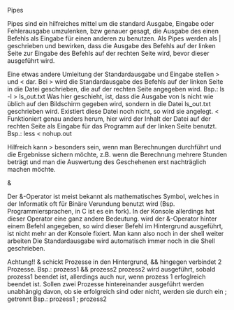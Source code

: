 Pipes


Pipes sind ein hilfreiches mittel um die standard Ausgabe, Eingabe oder Fehlerausgabe umzulenken, bzw genauer gesagt, die Ausgabe des einen Befehls als Eingabe für einen anderen 
zu benutzen.
Als Pipes werden als | geschrieben und bewirken, dass die Ausgabe des Befehls auf der linken Seite zur Eingabe des Befehls auf der rechten Seite wird, bevor dieser ausgeführt
wird.

Eine etwas andere Umleitung der Standardausgabe und Eingabe stellen > und < dar.
Bei >  wird die Standardausgabe des Befehls auf der linken Seite in die Datei geschrieben, die auf der rechten Seite angegeben wird.
Bsp.: ls -l > ls_out.txt    Was hier geschieht, ist, dass die Ausgabe von ls nicht wie üblich auf den Bildschirm gegeben wird, sondern in die Datei ls_out.txt geschrieben wird.
Existiert diese Datei noch nicht, so wird sie angelegt.
< Funktioniert genau anders herum, hier wird der Inhalt der Datei auf der rechten Seite als Eingabe für das Programm auf der linken Seite benutzt.
Bsp.: less < nohup.out


Hilfreich kann > besonders sein, wenn man Berechnungen durchführt und die Ergebnisse sichern möchte, z.B. wenn die Berechnung mehrere Stunden beträgt und man die Auswertung des
Geschehenen erst nachträglich machen möchte.


&

Der &-Operator ist meist bekannt als mathematisches Symbol, welches in der Informatik oft für Binäre Verundung benutzt wird (Bsp. Programmiersprachen, in C ist es ein fork).
In der Konsole allerdings hat dieser Operator eine ganz andere Bedeutung. 
wird der &-Operator hinter einem Befehl angegeben, so wird dieser Befehl im Hintergrund ausgeführt, ist nicht mehr an der Konsole fixiert. Man kann also noch in der shell weiter arbeiten
Die Standardausgabe wird automatisch immer noch in die Shell geschrieben.

Achtung!! & schickt Prozesse in den Hintergrund, && hingegen verbindet 2 Prozesse. Bsp.: prozess1 && prozess2  prozess2 wird ausgeführt, sobald prozess1 beendet ist, allerdings auch nur,
wenn prozess 1 erfoglreich beendet ist. Sollen zwei Prozesse hintereinander ausgeführt werden unabhängig davon, ob sie erfolgreich sind oder nicht, werden sie durch ein ; getrennt
Bsp.: prozess1 ; prozess2
